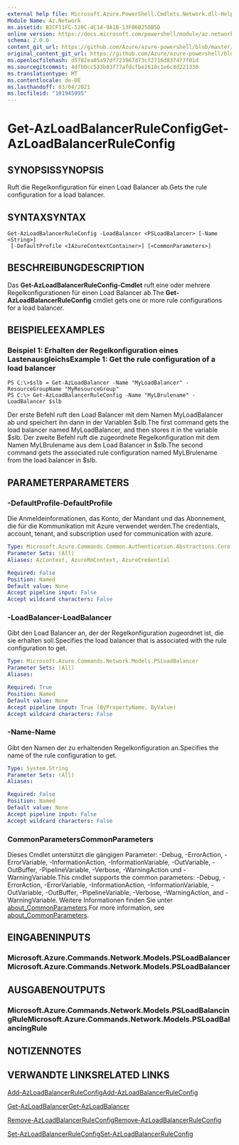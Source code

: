 ```yaml
---
external help file: Microsoft.Azure.PowerShell.Cmdlets.Network.dll-Help.xml
Module Name: Az.Network
ms.assetid: B2CF11FC-520C-4C14-9A1B-13F06B250B5D
online version: https://docs.microsoft.com/powershell/module/az.network/get-azloadbalancerruleconfig
schema: 2.0.0
content_git_url: https://github.com/Azure/azure-powershell/blob/master/src/Network/Network/help/Get-AzLoadBalancerRuleConfig.md
original_content_git_url: https://github.com/Azure/azure-powershell/blob/master/src/Network/Network/help/Get-AzLoadBalancerRuleConfig.md
ms.openlocfilehash: d5782ea85a97df723967d73cf2716d837477f01d
ms.sourcegitcommit: 4dfb0cc533b83f77afdcfbe2618c1e6c8d221330
ms.translationtype: MT
ms.contentlocale: de-DE
ms.lasthandoff: 03/04/2021
ms.locfileid: "101945995"
---
```

# <span data-ttu-id="4cf43-101">Get-AzLoadBalancerRuleConfig</span><span class="sxs-lookup"><span data-stu-id="4cf43-101">Get-AzLoadBalancerRuleConfig</span></span>

## <span data-ttu-id="4cf43-102">SYNOPSIS</span><span class="sxs-lookup"><span data-stu-id="4cf43-102">SYNOPSIS</span></span>
<span data-ttu-id="4cf43-103">Ruft die Regelkonfiguration für einen Load Balancer ab.</span><span class="sxs-lookup"><span data-stu-id="4cf43-103">Gets the rule configuration for a load balancer.</span></span>

## <span data-ttu-id="4cf43-104">SYNTAX</span><span class="sxs-lookup"><span data-stu-id="4cf43-104">SYNTAX</span></span>

```
Get-AzLoadBalancerRuleConfig -LoadBalancer <PSLoadBalancer> [-Name <String>]
 [-DefaultProfile <IAzureContextContainer>] [<CommonParameters>]
```

## <span data-ttu-id="4cf43-105">BESCHREIBUNG</span><span class="sxs-lookup"><span data-stu-id="4cf43-105">DESCRIPTION</span></span>
<span data-ttu-id="4cf43-106">Das **Get-AzLoadBalancerRuleConfig-Cmdlet** ruft eine oder mehrere Regelkonfigurationen für einen Load Balancer ab.</span><span class="sxs-lookup"><span data-stu-id="4cf43-106">The **Get-AzLoadBalancerRuleConfig** cmdlet gets one or more rule configurations for a load balancer.</span></span>

## <span data-ttu-id="4cf43-107">BEISPIELE</span><span class="sxs-lookup"><span data-stu-id="4cf43-107">EXAMPLES</span></span>

### <span data-ttu-id="4cf43-108">Beispiel 1: Erhalten der Regelkonfiguration eines Lastenausgleichs</span><span class="sxs-lookup"><span data-stu-id="4cf43-108">Example 1: Get the rule configuration of a load balancer</span></span>
```
PS C:\>$slb = Get-AzLoadBalancer -Name "MyLoadBalancer" -ResourceGroupName "MyResourceGroup"
PS C:\> Get-AzLoadBalancerRuleConfig -Name "MyLBrulename" -LoadBalancer $slb
```

<span data-ttu-id="4cf43-109">Der erste Befehl ruft den Load Balancer mit dem Namen MyLoadBalancer ab und speichert ihn dann in der Variablen $slb.</span><span class="sxs-lookup"><span data-stu-id="4cf43-109">The first command gets the load balancer named MyLoadBalancer, and then stores it in the variable $slb.</span></span>
<span data-ttu-id="4cf43-110">Der zweite Befehl ruft die zugeordnete Regelkonfiguration mit dem Namen MyLBrulename aus dem Load Balancer in $slb.</span><span class="sxs-lookup"><span data-stu-id="4cf43-110">The second command gets the associated rule configuration named MyLBrulename from the load balancer in $slb.</span></span>

## <span data-ttu-id="4cf43-111">PARAMETER</span><span class="sxs-lookup"><span data-stu-id="4cf43-111">PARAMETERS</span></span>

### <span data-ttu-id="4cf43-112">-DefaultProfile</span><span class="sxs-lookup"><span data-stu-id="4cf43-112">-DefaultProfile</span></span>
<span data-ttu-id="4cf43-113">Die Anmeldeinformationen, das Konto, der Mandant und das Abonnement, die für die Kommunikation mit Azure verwendet werden.</span><span class="sxs-lookup"><span data-stu-id="4cf43-113">The credentials, account, tenant, and subscription used for communication with azure.</span></span>

```yaml
Type: Microsoft.Azure.Commands.Common.Authentication.Abstractions.Core.IAzureContextContainer
Parameter Sets: (All)
Aliases: AzContext, AzureRmContext, AzureCredential

Required: False
Position: Named
Default value: None
Accept pipeline input: False
Accept wildcard characters: False
```

### <span data-ttu-id="4cf43-114">-LoadBalancer</span><span class="sxs-lookup"><span data-stu-id="4cf43-114">-LoadBalancer</span></span>
<span data-ttu-id="4cf43-115">Gibt den Load Balancer an, der der Regelkonfiguration zugeordnet ist, die sie erhalten soll.</span><span class="sxs-lookup"><span data-stu-id="4cf43-115">Specifies the load balancer that is associated with the rule configuration to get.</span></span>

```yaml
Type: Microsoft.Azure.Commands.Network.Models.PSLoadBalancer
Parameter Sets: (All)
Aliases:

Required: True
Position: Named
Default value: None
Accept pipeline input: True (ByPropertyName, ByValue)
Accept wildcard characters: False
```

### <span data-ttu-id="4cf43-116">-Name</span><span class="sxs-lookup"><span data-stu-id="4cf43-116">-Name</span></span>
<span data-ttu-id="4cf43-117">Gibt den Namen der zu erhaltenden Regelkonfiguration an.</span><span class="sxs-lookup"><span data-stu-id="4cf43-117">Specifies the name of the rule configuration to get.</span></span>

```yaml
Type: System.String
Parameter Sets: (All)
Aliases:

Required: False
Position: Named
Default value: None
Accept pipeline input: False
Accept wildcard characters: False
```

### <span data-ttu-id="4cf43-118">CommonParameters</span><span class="sxs-lookup"><span data-stu-id="4cf43-118">CommonParameters</span></span>
<span data-ttu-id="4cf43-119">Dieses Cmdlet unterstützt die gängigen Parameter: -Debug, -ErrorAction, -ErrorVariable, -InformationAction, -InformationVariable, -OutVariable, -OutBuffer, -PipelineVariable, -Verbose, -WarningAction und -WarningVariable.</span><span class="sxs-lookup"><span data-stu-id="4cf43-119">This cmdlet supports the common parameters: -Debug, -ErrorAction, -ErrorVariable, -InformationAction, -InformationVariable, -OutVariable, -OutBuffer, -PipelineVariable, -Verbose, -WarningAction, and -WarningVariable.</span></span> <span data-ttu-id="4cf43-120">Weitere Informationen finden Sie unter [about_CommonParameters](http://go.microsoft.com/fwlink/?LinkID=113216).</span><span class="sxs-lookup"><span data-stu-id="4cf43-120">For more information, see [about_CommonParameters](http://go.microsoft.com/fwlink/?LinkID=113216).</span></span>

## <span data-ttu-id="4cf43-121">EINGABEN</span><span class="sxs-lookup"><span data-stu-id="4cf43-121">INPUTS</span></span>

### <span data-ttu-id="4cf43-122">Microsoft.Azure.Commands.Network.Models.PSLoadBalancer</span><span class="sxs-lookup"><span data-stu-id="4cf43-122">Microsoft.Azure.Commands.Network.Models.PSLoadBalancer</span></span>

## <span data-ttu-id="4cf43-123">AUSGABEN</span><span class="sxs-lookup"><span data-stu-id="4cf43-123">OUTPUTS</span></span>

### <span data-ttu-id="4cf43-124">Microsoft.Azure.Commands.Network.Models.PSLoadBalancingRule</span><span class="sxs-lookup"><span data-stu-id="4cf43-124">Microsoft.Azure.Commands.Network.Models.PSLoadBalancingRule</span></span>

## <span data-ttu-id="4cf43-125">NOTIZEN</span><span class="sxs-lookup"><span data-stu-id="4cf43-125">NOTES</span></span>

## <span data-ttu-id="4cf43-126">VERWANDTE LINKS</span><span class="sxs-lookup"><span data-stu-id="4cf43-126">RELATED LINKS</span></span>

[<span data-ttu-id="4cf43-127">Add-AzLoadBalancerRuleConfig</span><span class="sxs-lookup"><span data-stu-id="4cf43-127">Add-AzLoadBalancerRuleConfig</span></span>](./Add-AzLoadBalancerRuleConfig.md)

[<span data-ttu-id="4cf43-128">Get-AzLoadBalancer</span><span class="sxs-lookup"><span data-stu-id="4cf43-128">Get-AzLoadBalancer</span></span>](./Get-AzLoadBalancer.md)

[<span data-ttu-id="4cf43-129">Remove-AzLoadBalancerRuleConfig</span><span class="sxs-lookup"><span data-stu-id="4cf43-129">Remove-AzLoadBalancerRuleConfig</span></span>](./Remove-AzLoadBalancerRuleConfig.md)

[<span data-ttu-id="4cf43-130">Set-AzLoadBalancerRuleConfig</span><span class="sxs-lookup"><span data-stu-id="4cf43-130">Set-AzLoadBalancerRuleConfig</span></span>](./Set-AzLoadBalancerRuleConfig.md)


